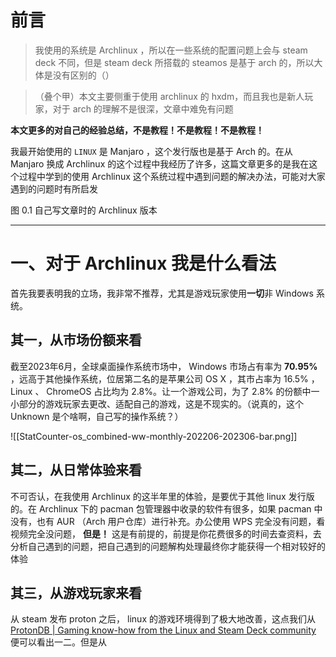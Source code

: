 # 前言

> 我使用的系统是 Archlinux ，所以在一些系统的配置问题上会与 steam deck 不同，但是 steam deck 所搭载的 steamos 是基于 arch 的，所以大体是没有区别的（）

>  （叠个甲）本文主要侧重于使用 archlinux 的 hxdm，而且我也是新人玩家，对于 arch 的理解不是很深，文章中难免有问题

**本文更多的对自己的经验总结，不是教程！不是教程！不是教程！**

我最开始使用的 `LINUX` 是 Manjaro ，这个发行版也是基于 Arch 的。在从 Manjaro 换成 Archlinux 的这个过程中我经历了许多，这篇文章更多的是我在这个过程中学到的使用 Archlinux 这个系统过程中遇到问题的解决办法，可能对大家遇到的问题时有所启发

图 0.1 自己写文章时的 Archlinux 版本

---

# 一、对于 Archlinux 我是什么看法

首先我要表明我的立场，我非常不推荐，尤其是游戏玩家使用**一切**非 Windows 系统。

## 其一，从市场份额来看

截至2023年6月，全球桌面操作系统市场中， Windows 市场占有率为 **70.95%** ，远高于其他操作系统，位居第二名的是苹果公司 OS X ，其市占率为 16.5% ， Linux 、 ChromeOS 占比均为 2.8%。让一个游戏公司，为了 2.8% 的份额中一小部分的游戏玩家去更改、适配自己的游戏，这是不现实的。（说真的，这个 Unknown 是个啥啊，自己写的操作系统？）

![[StatCounter-os_combined-ww-monthly-202206-202306-bar.png]]

## 其二，从日常体验来看

不可否认，在我使用 Archlinux 的这半年里的体验，是要优于其他 linux 发行版的。在 Archlinux 下的 pacman 包管理器中收录的软件有很多，如果 pacman 中没有，也有 AUR （Arch 用户仓库）进行补充。办公使用 WPS 完全没有问题，看视频完全没问题， **但是！** 这是有前提的，前提是你花费很多的时间去查资料，去分析自己遇到的问题，把自己遇到的问题解构处理最终你才能获得一个相对较好的体验

## 其三，从游戏玩家来看

从 steam 发布 proton 之后， linux 的游戏环境得到了极大地改善，这点我们从 [ProtonDB | Gaming know-how from the Linux and Steam Deck community](https://www.protondb.com/) 便可以看出一二。但是从